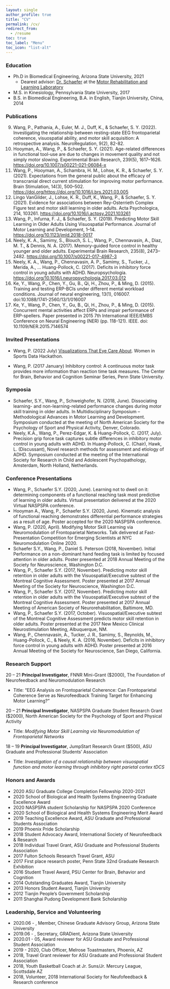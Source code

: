 ```yaml
---
layout: single
author_profile: true
title: "CV"
permalink: /cv/
redirect_from:
  - /resume
toc: true
toc_label: "Menu"
toc_icon: "list-alt" 
---
```


### Education

* Ph.D in Biomedical Engineering, Arizona State University, 2021
  - Dearest advisor: [Dr. Schaefer](https://scholar.google.com/citations?user=gD8I6EYAAAAJ&hl=en) at the [Motor Rehabilitation and Learning Laboratory](http://www.mrllab.org/)
* M.S. in Kinesiology, Pennsylvania State University, 2017
* B.S. in Biomedical Engineering, B.A. in English, Tianjin University, China, 2014

### Publications

9. Wang, P., Pathania, A., Euler, M. J., Duff, K., & Schaefer, S. Y. (2022). Investigating the relationship between resting-state EEG frontoparietal coherence, visuospatial ability, and motor skill acquisition: A retrospective analysis. NeuroRegulation, 9(2), 82-82.
8. Hooyman, A., Wang, P., & Schaefer, S. Y. (2021). Age-related differences in functional tool-use are due to changes in movement quality and not simply motor slowing. Experimental Brain Research, 239(5), 1617–1626. https://doi.org/10.1007/s00221-021-06084-x
7. Wang, P., Hooyman, A., Schambra, H. M., Lohse, K. R., & Schaefer, S. Y. (2021). Expectations from the general public about the efficacy of transcranial direct current stimulation for improving motor performance. Brain Stimulation, 14(3), 500–502. https://doi.org/https://doi.org/10.1016/j.brs.2021.03.005
6. Lingo VanGilder, J., Lohse, K. R., Duff, K., Wang, P., & Schaefer, S. Y. (2021). Evidence for associations between Rey-Osterrieth Complex Figure test and motor skill learning in older adults. Acta Psychologica, 214, 103261. https://doi.org/10.1016/j.actpsy.2021.103261
5. Wang, P., Infurna, F. J., & Schaefer, S. Y. (2019). Predicting Motor Skill Learning in Older Adults Using Visuospatial Performance. Journal of Motor Learning and Development, 1–14. https://doi.org/10.1123/jmld.2018-0017
4. Neely, K. A., Samimy, S., Blouch, S. L., Wang, P., Chennavasin, A., Diaz, M. T., & Dennis, N. A. (2017). Memory-guided force control in healthy younger and older adults. Experimental Brain Research, 235(8), 2473–2482. https://doi.org/10.1007/s00221-017-4987-3
3. Neely, K. A., Wang, P., Chennavasin, A. P., Samimy, S., Tucker, J., Merida, A., … Huang-Pollock, C. (2017). Deficits in inhibitory force control in young adults with ADHD. Neuropsychologia. https://doi.org/10.1016/j.neuropsychologia.2017.03.012
2. Ke, Y., Wang, P., Chen, Y., Gu, B., Qi, H., Zhou, P., & Ming, D. (2015). Training and testing ERP-BCIs under different mental workload conditions. Journal of neural engineering, 13(1), 016007. doi:10.1088/1741-2560/13/1/016007
1. Ke, Y., Wang, P., Chen, Y., Gu, B., Qi, H., Zhou, P., & Ming, D. (2015). Concurrent mental activities affect ERPs and impair performance of ERP-spellers. Paper presented in 2015 7th International IEEE/EMBS Conference on Neural Engineering (NER) (pp. 118-121). IEEE. doi: 10.1109/NER.2015.7146574

### Invited Presentations

- Wang, P. (2022 July) [Visualizations That Eye Care About](https://www.youtube.com/watch?v=_lLgD6Yf7Ps). Women in Sports Data Hackathon.  

- Wang, P. (2017 January) Inhibitory control: A continuous motor task provides more information than reaction time task measures. The Center for Brain, Behavior and Cognition Seminar Series, Penn State University.

### Symposia 

- Schaefer, S.Y., Wang, P., Schweighofer, N. (2018, June). Dissociating learning- and non-learning-related performance changes during motor skill training in older adults. In Multidisciplinary Symposium – Methodological Advances in Motor Learning and Development. Symposium conducted at the meeting of North American Society for the Psychology of Sport and Physical Activity, Denver, Colorado. 
- Neely, K.A., Wang, P., Perez-Edgar, K. & Huang-Pollock, C. (2017, July). Precision grip force task captures subtle differences in inhibitory motor control in young adults with ADHD. In Huang-Pollock, C. (Chair), Hawk, L. (Discussant), Novel research methods for assessment and etiology of ADHD. Symposium conducted at the meeting of the International Society for Research in Child and Adolescent Psychopathology, Amsterdam, North Holland, Netherlands.

### Conference Presentations

- Wang, P., Schaefer S.Y. (2020, June). Learning not to dwell on it: determining components of a functional reaching task most predictive of learning in older adults. Virtual presentation delivered at the 2020 Virtual NASPSPA conference. 
- Hooyman A., Wang, P., Schaefer S.Y. (2020, June). Kinematic analysis of functional reaching demonstrates differential performance strategies as a result of age. Poster accepted for the 2020 NASPSPA conference.
- Wang, P. (2020, April). Modifying Motor Skill Learning via Neuromodulation of Frontoparietal Networks. Talk delivered at Fast-Presentation Competition for Emerging Scientists at NYC Neuromodulation Online 2020.
- Schaefer S.Y., Wang, P., Daniel S. Peterson (2018, November). Initial Performance on a non-dominant hand feeding task is limited by focused attention in older adults. Poster presented at 2018 Annual Meeting of the Society for Neuroscience, Washington D.C.
- Wang, P., Schaefer S.Y. (2017, November). Predicting motor skill retention in older adults with the Visuospatial/Executive subtest of the Montreal Cognitive Assessment. Poster presented at 2017 Annual Meeting of the Society for Neuroscience, Washington D.C.
- Wang, P., Schaefer S.Y. (2017, November). Predicting motor skill retention in older adults with the Visuospatial/Executive subtest of the Montreal Cognitive Assessment. Poster presented at 2017 Annual Meeting of American Society of Neurorehabilitation, Baltimore, MD.
- Wang, P., Schaefer S.Y. (2017, October). Visuospatial/Executive subtest of the Montreal Cognitive Assessment predicts motor skill retention in older adults. Poster presented at the 2017 New Mexico Clinical Neurostimulation Meeting, Albuquerque, NM.
- Wang, P., Chennavasin, A., Tucker, J. R., Samimy, S., Reynolds, M., Huang-Pollock, C., & Neely, K. A. (2016, November). Deficits in inhibitory force control in young adults with ADHD. Poster presented at 2016 Annual Meeting of the Society for Neuroscience, San Diego, California.


### Research Support

20 – 21 **Principal Investigator**, FNNR Mini-Grant ($2000), The Foundation of Neurofeedback and Neuromodulation Research  
- Title: “EEG Analysis on Frontoparietal Coherence: Can Frontoparietal Coherence Serve as Neurofeedback Training Target for Enhancing Motor Learning?”

20 – 21 **Principal Investigator**, NASPSPA Graduate Student Research Grant ($2000), North American Society for the Psychology of Sport and Physical Activity  
- Title: *Modifying Motor Skill Learning via Neuromodulation of Frontoparietal Networks*

18 – 19 **Principal Investigator**, JumpStart Research Grant ($500), ASU Graduate and Professional Students’ Association 
- Title: *Investigation of a causal relationship between visuospatial function and motor learning through inhibitory right parietal cortex tDCS*

### Honors and Awards

- 2020      ASU Graduate College Completion Fellowship 2020-2021
- 2020      School of Biological and Health Systems Engineering Graduate Excellence Award
- 2020      NASPSPA student Scholarship for NASPSPA 2020 Conference
- 2020      School of Biological and Health Systems Engineering Merit Award
- 2019      Teaching Excellence Award, ASU Graduate and Professional Students Association 
- 2019      Phoenix Pride Scholarship
- 2018      Student Advocacy Award, International Society of Neurofeedback & Research
- 2018      Individual Travel Grant, ASU Graduate and Professional Students Association 
- 2017      Fulton Schools Research Travel Grant, ASU
- 2017      First place research poster, Penn State 32nd Graduate Research Exhibition
- 2016      Student Travel Award, PSU Center for Brain, Behavior and Cognition 
- 2014      Outstanding Graduates Award, Tianjin University
- 2013      Honors Student Award, Tianjin University
- 2012      Tianjin People’s Government Scholarship
- 2011      Shanghai Pudong Development Bank Scholarship 

### Leadership, Service and Volunteering

- 2020.06 - , Member, Chinese Graduate Advisory Group, Arizona State University
- 2019.06 - , Secretary, GRADient, Arizona State University
- 2020.01 - 05, Award reviewer for ASU Graduate and Professional Student Association
- 2019 - 2020, Club Officer, Melrose Toastmasters, Phoenix, AZ
- 2018, Travel Grant reviewer for ASU Graduate and Professional Student Association
- 2018, Youth Basketball Coach at Jr. Suns/Jr. Mercury League, Scottsdale AZ
- 2018, Volunteer, 2018 International Society for Neufofeedback & Research conference